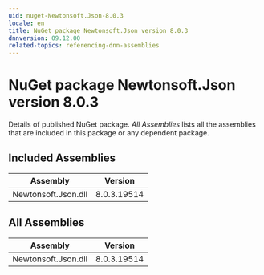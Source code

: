 ```yaml
---
uid: nuget-Newtonsoft.Json-8.0.3
locale: en
title: NuGet package Newtonsoft.Json version 8.0.3
dnnversion: 09.12.00
related-topics: referencing-dnn-assemblies
---
```


# NuGet package Newtonsoft.Json version 8.0.3
Details of published NuGet package.
*All Assemblies* lists all the assemblies that are included in this package or any dependent package.

## Included Assemblies

|Assembly|Version|
|---|---|
|Newtonsoft.Json.dll|8.0.3.19514|

## All Assemblies

|Assembly|Version|
|---|---|
|Newtonsoft.Json.dll|8.0.3.19514|

